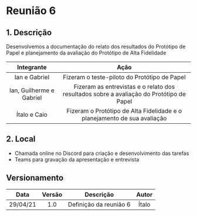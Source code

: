 # Reunião 6

## 1. Descrição

Desenvolvemos a documentação do relato dos resultados do Protótipo de Papel e planejamento da avaliação do Protótipo de Alta Fidelidade

<center>

|    Integrante    |      Ação      |
| :--------: | :-------------: |
| Ian e Gabriel | Fizeram o teste-piloto do Protótipo de Papel|
| Ian, Guilherme e Gabriel | Fizeram as entrevistas e o relato dos resultados sobre a avaliação do Protótipo de Papel |
| Ítalo e Caio | Fizeram o Protótipo de Alta Fidelidade e o planejamento de sua avaliação |

</center>


## 2. Local

- Chamada online no Discord para criação e desenvolvimento das tarefas
- Teams para gravação da apresentação e entrevista

## Versionamento

|    Data    | Versão |            Descrição             |      Autor      |
| :--------: | :----: | :------------------------------: | :-------------: |
|    29/04/21    | 1.0 |            Definição da reunião 6           |      Ítalo      |